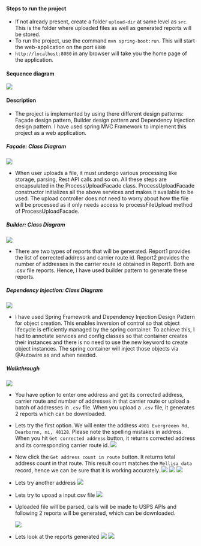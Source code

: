
#### Steps to run the project
 - If not already present, create a folder `upload-dir` at same level as `src`. This is the folder where uploaded files as well as generated reports will be stored.
 - To run the project, use the command `mvn spring-boot:run`. This will start the web-application on the port `8080`
 - `http://localhost:8080` in any browser will take you the home page of the application.
#### Sequence diagram
 ![](src/main/resources/screen-shots/sequence.png)
#### Description
 - The project is implemented by using there different design patterns: Façade design pattern, Builder design pattern and Dependency Injection design pattern. I have used spring MVC Framework to implement this project as a web application.
##### Façade: Class Diagram
 ![](src/main/resources/screen-shots/facade.png) 
 - When user uploads a file, it must undergo various processing like storage, parsing, Rest API calls and so on. All these steps are encapsulated in the ProcessUploadFacade class. ProcessUploadFacade constructor initializes all the above services and makes it available to be used. The upload controller does not need to worry about how the file will be processed as it only needs access to processFileUpload method of ProcessUploadFacade.
##### Builder: Class Diagram
 ![](src/main/resources/screen-shots/builder.png)
 - There are two types of reports that will be generated. Report1 provides the list of corrected address and carrier route id. Report2 provides the number of addresses in the carrier route id obtained in Report1. Both are .csv file reports. Hence, I have used builder pattern to generate these reports.
##### Dependency Injection: Class Diagram
 ![](src/main/resources/screen-shots/dependency-injection.png)
 - I have used Spring Framework and Dependency Injection Design Pattern for object creation. This enables inversion of control so that object lifecycle is efficiently managed by the spring container. To achieve this, I had to annotate services and config classes so that container creates their instances and there is no need to use the new keyword to create object instances. The spring container will inject those objects via @Autowire as and when needed.
 
##### Walkthrough 
 ![](src/main/resources/screen-shots/1.png)
 - You have option to enter one address and get its corrected address, carrier route and number of addresses in that carrier route or upload a batch of addresses in `.csv` file. When you upload a `.csv` file, it generates 2 reports which can be downloaded. 
 - Lets try the first option. We will enter the address `4901 Evergreeen Rd, Dearbornn, mi, 48128`. Please note the spelling mistakes in address. When you hit `Get corrected address` button, it returns corrected address and its corresponding carrier route id.
   ![](src/main/resources/screen-shots/2.png) 
 - Now click the `Get address count in route` button. It returns total address count in that route. This result count matches the `Mellisa data` record, hence we can be sure that it is working accurately.
   ![](src/main/resources/screen-shots/3.png) 
   ![](src/main/resources/screen-shots/4.png) 
   ![](src/main/resources/screen-shots/5.png)

 - Lets try another address
   ![](src/main/resources/screen-shots/6.png)

 - Lets try to upoad a input csv file
   ![](src/main/resources/screen-shots/7.png)
 - Uploaded file will be parsed, calls will be made to USPS APIs and following 2 reports will be generated, which can be downloaded.
 
   ![](src/main/resources/screen-shots/8.png)
    
 - Lets look at the reports generated
   ![](src/main/resources/screen-shots/9.png)
   ![](src/main/resources/screen-shots/10.png)


 